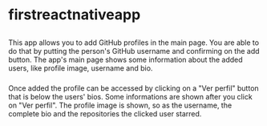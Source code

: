# firstreactnativeapp

## 
This app allows you to add GitHub profiles in the main page. 
You are able to do that by putting the person's GitHub username and confirming on the add button. 
The app's main page shows some information about the added users, like profile image, username and bio.

###
Once added the profile can be accessed by clicking on a "Ver perfil" button that is below the users' bios.
Some informations are shown after you click on "Ver perfil". 
The profile image is shown, so as the username, the complete bio and the repositories the clicked user starred.
